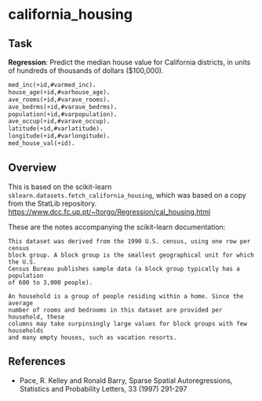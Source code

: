 # california_housing

## Task

**Regression**: Predict the median house value for California districts,
in units of hundreds of thousands of dollars ($100,000).

```prolog
med_inc(+id,#varmed_inc).
house_age(+id,#varhouse_age).
ave_rooms(+id,#varave_rooms).
ave_bedrms(+id,#varave_bedrms).
population(+id,#varpopulation).
ave_occup(+id,#varave_occup).
latitude(+id,#varlatitude).
longitude(+id,#varlongitude).
med_house_val(+id).
```

## Overview

This is based on the scikit-learn `sklearn.datasets.fetch_california_housing`,
which was based on a copy from the StatLib repository.
https://www.dcc.fc.up.pt/~ltorgo/Regression/cal_housing.html

These are the notes accompanying the scikit-learn documentation:

```
This dataset was derived from the 1990 U.S. census, using one row per census
block group. A block group is the smallest geographical unit for which the U.S.
Census Bureau publishes sample data (a block group typically has a population
of 600 to 3,000 people).

An household is a group of people residing within a home. Since the average
number of rooms and bedrooms in this dataset are provided per household, these
columns may take surpinsingly large values for block groups with few households
and many empty houses, such as vacation resorts.
```

## References

- Pace, R. Kelley and Ronald Barry, Sparse Spatial Autoregressions,
  Statistics and Probability Letters, 33 (1997) 291-297
